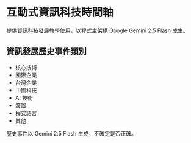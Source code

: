 # 互動式資訊科技時間軸

提供資訊科技發展教學使用，以程式主架構 Google Gemini 2.5 Flash 成生。

## 資訊發展歷史事件類別

* 核心技術
* 國際企業
* 台灣企業
* 中國科技
* AI 技術
* 裝置
* 程式語言
* 其他

歷史事件以 Gemini 2.5 Flash 生成，不確定是否正確。
